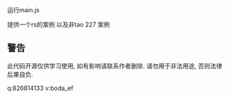 运行main.js 

提供一个rs的案例 以及非tao 227 案例

## 警告

此代码开源仅供学习使用, 如有影响请联系作者删除. 请勿用于非法用途, 否则法律后果自负.



q:826814133 v:boda_ef

